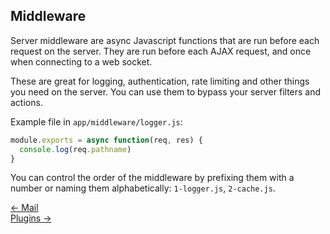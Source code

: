 ## Middleware

Server middleware are async Javascript functions that are run before each request on the server. They are run before each AJAX request, and once when connecting to a web socket.

These are great for logging, authentication, rate limiting and other things you need on the server. You can use them to bypass your server filters and actions.

Example file in `app/middleware/logger.js`:
```js
module.exports = async function(req, res) {
  console.log(req.pathname)
}
```

You can control the order of the middleware by prefixing them with a number or naming them alphabetically: `1-logger.js`, `2-cache.js`.

<div class="nav">
  <div><a href="/doc/mail">&larr; Mail</a></div>
  <div><a href="/doc/plugins">Plugins &rarr;</a></div>
</div>